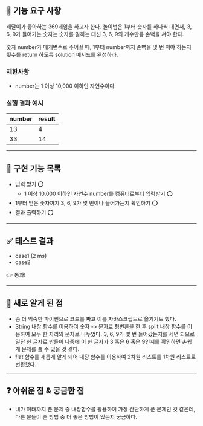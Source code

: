## 🚀 기능 요구 사항

배달이가 좋아하는 369게임을 하고자 한다. 놀이법은 1부터 숫자를 하나씩 대면서, 3, 6, 9가 들어가는 숫자는 숫자를 말하는 대신 3, 6, 9의 개수만큼 손뼉을 쳐야 한다.

숫자 number가 매개변수로 주어질 때, 1부터 number까지 손뼉을 몇 번 쳐야 하는지 횟수를 return 하도록 solution 메서드를 완성하라.

### 제한사항

- number는 1 이상 10,000 이하인 자연수이다.

### 실행 결과 예시

| number | result |
| --- | --- |
| 13 | 4 |
| 33 | 14 |

---
## 🛒 구현 기능 목록
- 입력 받기 ⭕
  - 1 이상 10,000 이하인 자연수 number를 컴퓨터로부터 입력받기 ⭕
- 1부터 받은 숫자까지 3, 6, 9가 몇 번이나 들어가는지 확인하기 ⭕
- 결과 출력하기 ⭕

---
## ✅ 테스트 결과
- case1 (2 ms)
- case2

👉 통과!

---

## 💎 새로 알게 된 점
- 좀 더 익숙한 파이썬으로 코드를 짜고 이를 자바스크립트로 옮기기도 했다.
- String 내장 함수를 이용하여 숫자 -> 문자로 형변환을 한 후 split 내장 함수를 이용하여 모두 한 자리의 문자로 나누었다. 3, 6, 9가 몇 번 들어갔는지를 세면 되므로 일단 한 글자로 만들어 나중에 이 한 글자가 3 혹은 6 혹은 9인지를 확인하면 손쉽게 문제를 풀 수 있을 것 같다. 
- flat 함수를 새롭게 알게 되어 내장 함수를 이용하여 2차원 리스트를 1차원 리스트로 변환했다. 

---

## ❓ 아쉬운 점 & 궁금한 점
- 내가 여태까지 푼 문제 중 내장함수를 활용하여 가장 간단하게 푼 문제인 것 같은데, 다른 분들이 푼 방법 중 더 좋은 방법이 있는지 궁금하다.